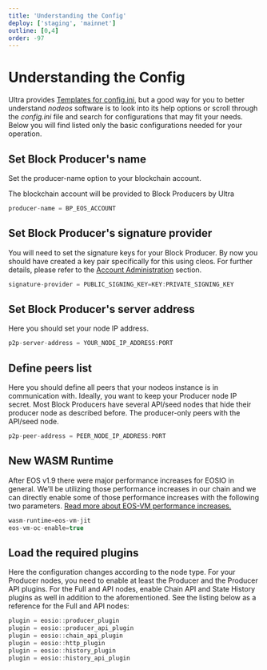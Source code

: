 ```yaml
---
title: 'Understanding the Config'
deploy: ['staging', 'mainnet']
outline: [0,4]
order: -97
---
```


# Understanding the Config

Ultra provides [Templates for config.ini](./templates-for-config.md), but a good way for you to better understand _nodeos_ software is to look into its help options or scroll through the _config.ini_ file and search for configurations that may fit your needs. Below you will find listed only the basic configurations needed for your operation.

## Set Block Producer's name

Set the producer-name option to your blockchain account.

The blockchain account will be provided to Block Producers by Ultra

```typescript
producer-name = BP_EOS_ACCOUNT
```

## Set Block Producer's signature provider

You will need to set the signature keys for your Block Producer. By now you should have created a key pair specifically for this using cleos. For further details, please refer to the [Account Administration](../Maintenance/account-administration.md) section.

```typescript
signature-provider = PUBLIC_SIGNING_KEY=KEY:PRIVATE_SIGNING_KEY
```

## Set Block Producer's server address

Here you should set your node IP address.

```typescript
p2p-server-address = YOUR_NODE_IP_ADDRESS:PORT
```

## Define peers list

Here you should define all peers that your nodeos instance is in communication with. Ideally, you want to keep your Producer node IP secret. Most Block Producers have several API/seed nodes that hide their producer node as described before. The producer-only peers with the API/seed node.

```typescript
p2p-peer-address = PEER_NODE_IP_ADDRESS:PORT
```

## New WASM Runtime

After EOS v1.9 there were major performance increases for EOSIO in general. We’ll be utilizing those performance increases in our chain and we can directly enable some of those performance increases with the following two parameters. [Read more about EOS-VM performance increases.](https://eos.io/news/eos-virtual-machine-a-high-performance-blockchain-webassembly-interpreter/)

```typescript
wasm-runtime=eos-vm-jit
eos-vm-oc-enable=true
```

## Load the required plugins

Here the configuration changes according to the node type. For your Producer nodes, you need to enable at least the Producer and the Producer API plugins. For the Full and API nodes, enable Chain API and State History plugins as well in addition to the aforementioned. See the listing below as a reference for the Full and API nodes: 

```typescript
plugin = eosio::producer_plugin
plugin = eosio::producer_api_plugin
plugin = eosio::chain_api_plugin
plugin = eosio::http_plugin
plugin = eosio::history_plugin
plugin = eosio::history_api_plugin
```